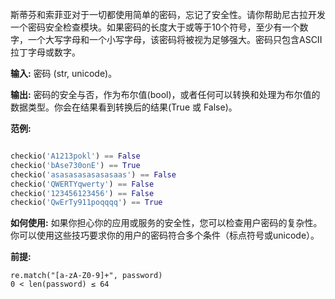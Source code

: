 斯蒂芬和索菲亚对于一切都使用简单的密码，忘记了安全性。请你帮助尼古拉开发一个密码安全检查模块。如果密码的长度大于或等于10个符号，至少有一个数字，一个大写字母和一个小写字母，该密码将被视为足够强大。密码只包含ASCII拉丁字母或数字。

**输入:** 密码 (str, unicode)。

**输出:** 密码的安全与否，作为布尔值(bool)，或者任何可以转换和处理为布尔值的数据类型。你会在结果看到转换后的结果(True 或 False)。

**范例:**

```python

checkio('A1213pokl') == False
checkio('bAse730onE') == True
checkio('asasasasasasasaas') == False
checkio('QWERTYqwerty') == False
checkio('123456123456') == False
checkio('QwErTy911poqqqq') == True

```

**如何使用:** 如果你担心你的应用或服务的安全性，您可以检查用户密码的复杂性。你可以使用这些技巧要求你的用户的密码符合多个条件（标点符号或unicode）。

**前提:**
```
re.match("[a-zA-Z0-9]+", password)
0 < len(password) ≤ 64
```
